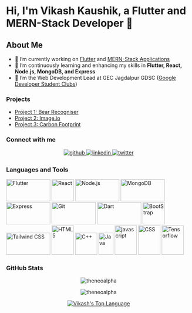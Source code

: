 # Hi, I'm Vikash Kaushik, a Flutter and MERN-Stack Developer 🚀

## About Me
 


- 🔭 I’m currently working on [Flutter](https://github.com/theneoalpha/bear_recogniser/) and [MERN-Stack Applications](https://github.com/theneoalpha/carbon_footprint)
- 🌱 I’m continuously learning and enhancing my skills in **Flutter, React, Node.js, MongoDB, and Express**
- 👯 I’m the Web Development Lead at GEC Jagdalpur GDSC ([Google Developer Student Clubs](https://developers.google.com/community/dsc))

### Projects

- [Project 1: Bear Recogniser](https://github.com/theneoalpha/bear_recogniser)
- [Project 2: Image.io](https://github.com/theneoalpha/image.io)
- [Project 3: Carbon Footprint](https://github.com/theneoalpha/carbon_footprint)

### Connect with me

<div align="center">
  <a href="https://github.com/theneoalpha" target="_blank">
    <img src="https://img.shields.io/badge/github-%2324292e.svg?&style=for-the-badge&logo=github&logoColor=white" alt="github" style="margin-bottom: 5px;" />
  </a>
  <a href="https://linkedin.com/in/theneoalpha" target="_blank">
    <img src="https://img.shields.io/badge/linkedin-%231E77B5.svg?&style=for-the-badge&logo=linkedin&logoColor=white" alt="linkedin" style="margin-bottom: 5px;" />
  </a>
  <a href="https://twitter.com/theneoalpha" target="_blank">
    <img src="https://img.shields.io/badge/twitter-%2300acee.svg?&style=for-the-badge&logo=twitter&logoColor=white" alt="twitter" style="margin-bottom: 5px;" />
  </a>
</div>

### Languages and Tools

<p align="left">
  <img src="https://storage.googleapis.com/cms-storage-bucket/ec64036b4eacc9f3fd73.svg" alt="Flutter" width="120" height="60"/>
  <img src="https://upload.wikimedia.org/wikipedia/commons/thumb/a/a7/React-icon.svg/768px-React-icon.svg.png" alt="React" width="60" height="60"/>
  <img src="https://upload.wikimedia.org/wikipedia/commons/thumb/d/d9/Node.js_logo.svg/885px-Node.js_logo.svg.png" alt="Node.js" width="120" height="60"/>
  <img src="https://upload.wikimedia.org/wikipedia/commons/thumb/9/93/MongoDB_Logo.svg/768px-MongoDB_Logo.svg.png" alt="MongoDB" width="120" height="60"/>
  <img src="https://upload.wikimedia.org/wikipedia/commons/6/64/Expressjs.png" alt="Express" width="120" height="60"/>
  <img src="https://upload.wikimedia.org/wikipedia/commons/thumb/e/e0/Git-logo.svg/768px-Git-logo.svg.png?20160811101906" alt="Git" width="120" height="60"/>
   <img src="https://upload.wikimedia.org/wikipedia/commons/thumb/f/fe/Dart_programming_language_logo.svg/768px-Dart_programming_language_logo.svg.png" alt="Dart" width="120" height="60"/>
     <img src="https://upload.wikimedia.org/wikipedia/commons/thumb/b/b2/Bootstrap_logo.svg/768px-Bootstrap_logo.svg.png" alt="BootStrap" width="60" height="60"/>
     <img src="https://upload.wikimedia.org/wikipedia/commons/thumb/d/d5/Tailwind_CSS_Logo.svg/768px-Tailwind_CSS_Logo.svg.png?20230715030042" alt="Tailwind CSS" width="120" height="60"/>
     <img src="https://upload.wikimedia.org/wikipedia/commons/thumb/6/61/HTML5_logo_and_wordmark.svg/768px-HTML5_logo_and_wordmark.svg.png" alt="HTML 5" width="60" height="80"/>
     <img src="https://upload.wikimedia.org/wikipedia/commons/thumb/1/18/ISO_C%2B%2B_Logo.svg/459px-ISO_C%2B%2B_Logo.svg.png" alt="C++" width="60" height="60"/>
   <img src="https://upload.wikimedia.org/wikipedia/de/thumb/e/e1/Java-Logo.svg/364px-Java-Logo.svg.png?20061221200047" alt="Java" width="40" height="60"/>
   <img src="https://upload.wikimedia.org/wikipedia/commons/thumb/9/99/Unofficial_JavaScript_logo_2.svg/768px-Unofficial_JavaScript_logo_2.svg.png?20141107110902" alt="javascript" width="60" height="80"/>
   <img src="https://upload.wikimedia.org/wikipedia/commons/thumb/d/d5/CSS3_logo_and_wordmark.svg/544px-CSS3_logo_and_wordmark.svg.png" alt="CSS" width="60" height="80"/>
   <img src="https://upload.wikimedia.org/wikipedia/commons/2/2d/Tensorflow_logo.svg" alt="Tensorflow" width="60" height="80"/>
</p>

### GitHub Stats

<p align="center">
  <img align="center" src="https://github-readme-stats.vercel.app/api?username=theneoalpha&langs_count=8&count_private=true&layout=compact&theme=react&hide_border=true&bg_color=0D1117&show_icons=true&locale=en" alt="theneoalpha" />
</p>

<p align="center">
  <img align="center" src="https://github-readme-streak-stats.herokuapp.com/?user=theneoalpha&&langs_count=8&count_private=true&layout=compact&theme=react&hide_border=true&bg_color=0D1117" alt="theneoalpha" />
</p>

<p align="center">
  <a href="https://github.com/yourusername/github-readme-stats">
    <img alt="Vikash's Top Language" src="https://github-readme-stats.vercel.app/api/top-langs/?username=theneoalpha&langs_count=8&count_private=true&layout=compact&theme=react&hide_border=true&bg_color=0D1117" />
  </a>
</p>
